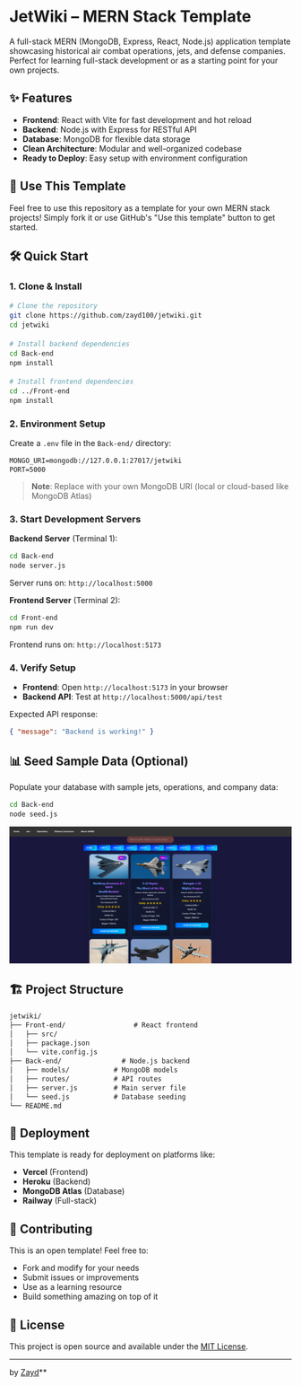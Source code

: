 # JetWiki – MERN Stack Template

A full-stack MERN (MongoDB, Express, React, Node.js) application template showcasing historical air combat operations, jets, and defense companies. Perfect for learning full-stack development or as a starting point for your own projects.

## ✨ Features

- **Frontend**: React with Vite for fast development and hot reload
- **Backend**: Node.js with Express for RESTful API
- **Database**: MongoDB for flexible data storage
- **Clean Architecture**: Modular and well-organized codebase
- **Ready to Deploy**: Easy setup with environment configuration

## 🚀 Use This Template

Feel free to use this repository as a template for your own MERN stack projects! Simply fork it or use GitHub's "Use this template" button to get started.

## 🛠️ Quick Start

### 1. Clone & Install

```bash
# Clone the repository
git clone https://github.com/zayd100/jetwiki.git
cd jetwiki

# Install backend dependencies
cd Back-end
npm install

# Install frontend dependencies
cd ../Front-end
npm install
```

### 2. Environment Setup

Create a `.env` file in the `Back-end/` directory:

```env
MONGO_URI=mongodb://127.0.0.1:27017/jetwiki
PORT=5000
```

> **Note**: Replace with your own MongoDB URI (local or cloud-based like MongoDB Atlas)

### 3. Start Development Servers

**Backend Server** (Terminal 1):
```bash
cd Back-end
node server.js
```
Server runs on: `http://localhost:5000`

**Frontend Server** (Terminal 2):
```bash
cd Front-end
npm run dev
```
Frontend runs on: `http://localhost:5173`

### 4. Verify Setup

- **Frontend**: Open `http://localhost:5173` in your browser
- **Backend API**: Test at `http://localhost:5000/api/test`

Expected API response:
```json
{ "message": "Backend is working!" }
```

## 📊 Seed Sample Data (Optional)

Populate your database with sample jets, operations, and company data:

```bash
cd Back-end
node seed.js
```
![jw](Front-end/src/assets/jet.png)

## 🏗️ Project Structure

```
jetwiki/
├── Front-end/                 # React frontend
│   ├── src/
│   ├── package.json
│   └── vite.config.js
├── Back-end/               # Node.js backend
│   ├── models/           # MongoDB models
│   ├── routes/           # API routes
│   ├── server.js         # Main server file
│   └── seed.js           # Database seeding
└── README.md
```

## 🚀 Deployment

This template is ready for deployment on platforms like:
- **Vercel** (Frontend)
- **Heroku** (Backend)
- **MongoDB Atlas** (Database)
- **Railway** (Full-stack)

## 🤝 Contributing

This is an open template! Feel free to:
- Fork and modify for your needs
- Submit issues or improvements
- Use as a learning resource
- Build something amazing on top of it

## 📝 License

This project is open source and available under the [MIT License](LICENSE).

---

 by [Zayd](https://github.com/zayd100)**

